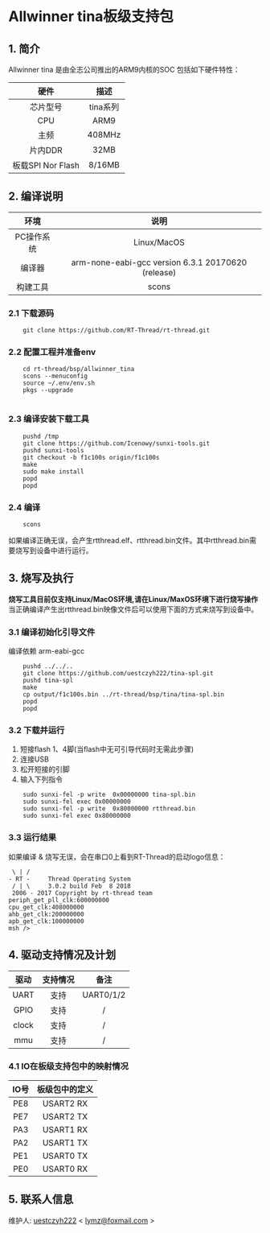 # Allwinner tina板级支持包

## 1. 简介

Allwinner tina 是由全志公司推出的ARM9内核的SOC
包括如下硬件特性：

| 硬件 | 描述 | 
| :--:| :--:|
|芯片型号| tina系列 |
|CPU| ARM9 |
|主频| 408MHz |
|片内DDR | 32MB |
|板载SPI Nor Flash | 8/16MB|

## 2. 编译说明

| 环境 | 说明 |
| :---: | :---: |
|PC操作系统|Linux/MacOS|
|编译器|arm-none-eabi-gcc version 6.3.1 20170620 (release)|
|构建工具|scons|
### 2.1 下载源码

```
    git clone https://github.com/RT-Thread/rt-thread.git
```
### 2.2 配置工程并准备env
```
    cd rt-thread/bsp/allwinner_tina
    scons --menuconfig
    source ~/.env/env.sh
    pkgs --upgrade
    
```
### 2.3 编译安装下载工具
```
    pushd /tmp
    git clone https://github.com/Icenowy/sunxi-tools.git
    pushd sunxi-tools
    git checkout -b f1c100s origin/f1c100s
    make
    sudo make install
    popd
    popd
```
### 2.4 编译
```
    scons
```
如果编译正确无误，会产生rtthread.elf、rtthread.bin文件。其中rtthread.bin需要烧写到设备中进行运行。

## 3. 烧写及执行
**烧写工具目前仅支持Linux/MacOS环境,请在Linux/MaxOS环境下进行烧写操作**
当正确编译产生出rtthread.bin映像文件后可以使用下面的方式来烧写到设备中。

### 3.1 编译初始化引导文件
编译依赖 arm-eabi-gcc
```
    pushd ../../..
    git clone https://github.com/uestczyh222/tina-spl.git
    pushd tina-spl
    make
    cp output/f1c100s.bin ../rt-thread/bsp/tina/tina-spl.bin
    popd
    popd
```
### 3.2 下载并运行


1. 短接flash 1、4脚(当flash中无可引导代码时无需此步骤)
2. 连接USB
3. 松开短接的引脚
4. 输入下列指令


```
    sudo sunxi-fel -p write  0x00000000 tina-spl.bin
    sudo sunxi-fel exec 0x00000000
    sudo sunxi-fel -p write  0x80000000 rtthread.bin
    sudo sunxi-fel exec 0x80000000
```

### 3.3 运行结果

如果编译 & 烧写无误，会在串口0上看到RT-Thread的启动logo信息：

```
 \ | /
- RT -     Thread Operating System
 / | \     3.0.2 build Feb  8 2018
 2006 - 2017 Copyright by rt-thread team
periph_get_pll_clk:600000000
cpu_get_clk:408000000
ahb_get_clk:200000000
apb_get_clk:100000000
msh />
```


## 4. 驱动支持情况及计划

| 驱动 | 支持情况  |  备注  |
| :------: | :----:  | :------:  |
| UART | 支持 | UART0/1/2 |
| GPIO | 支持 | / |
| clock | 支持 | / |
| mmu | 支持 | / |


### 4.1 IO在板级支持包中的映射情况

| IO号 | 板级包中的定义 |
| :--: | :--: |
| PE8 | USART2 RX |
| PE7 | USART2 TX |
| PA3 | USART1 RX |
| PA2 | USART1 TX |
| PE1 | USART0 TX |
| PE0 | USART0 RX |


## 5. 联系人信息

维护人:
[uestczyh222][4] < [lymz@foxmail.com][5] >


  [1]: https://www.rt-thread.org/download.html#download-rt-thread-env-tool
  [4]: https://github.com/uestczyh222
  [5]: mailto:lymz@foxmail.com